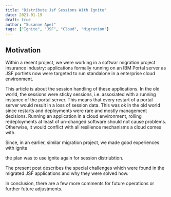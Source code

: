 ```yaml
---
title: "Distribute Jsf Sessions With Ignite"
date: 2021-01-19
draft: true
author: "Susanne Apel"
tags: ["Ignite", "JSF", "Cloud", "Migration"]
---
```


## Motivation

Within a resent project, we were working in a softwar migration project
insurance industry: applications formally running on an IBM Portal server
as JSF portlets
now were targeted to run standalone in a enterprise cloud environment.

This article is about the session handling of these applications.
In the old world, the sessions were sticky sessions, i.e. assosiated with
a running instance of the portal server. This means that every restart of
a portal server would result in a loss of session data. This was ok
in the old world since restarts and deployments were rare and mostly
management decisions. Running an application in a cloud environment,
rolling redeployments at least of un-changed software should not cause problems.
Otherwise, it would conflict with all resilience mechanisms a cloud comes with.

Since, in an earlier, similar migration project, we made good
experiences with ignite
<!-- TODO: reference-->
the plan was to use ignite again for session distriubtion.

The present post describes the special challenges
which were found in the migrated JSF applications and
 why they were solved how.

<!-- todo: behalten? -->
In conclusion, there are a few more comments for future operations
or further future adjustments.


